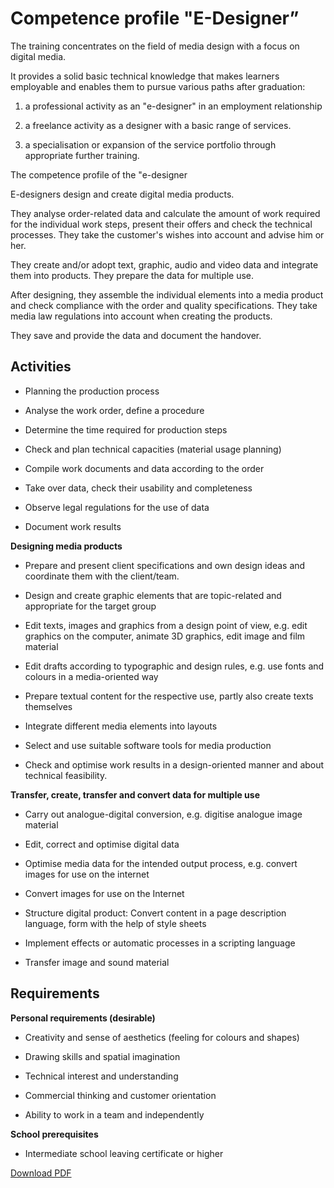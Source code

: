 # **Competence profile "E-Designer”**

The training concentrates on the field of media design with a focus on digital media.  

It provides a solid basic technical knowledge that makes learners employable and enables them to pursue various paths after graduation:  

1. a professional activity as an "e-designer" in an employment relationship  

2. a freelance activity as a designer with a basic range of services. 

3. a specialisation or expansion of the service portfolio through appropriate further training.  

The competence profile of the "e-designer 

E-designers design and create digital media products. 

They analyse order-related data and calculate the amount of work required for the individual work steps, present their offers and check the technical processes. They take the customer's wishes into account and advise him or her.  

They create and/or adopt text, graphic, audio and video data and integrate them into products. They prepare the data for multiple use.  

After designing, they assemble the individual elements into a media product and check compliance with the order and quality specifications. They take media law regulations into account when creating the products. 

They save and provide the data and document the handover. 

## **Activities**

* Planning the production process 

* Analyse the work order, define a procedure  

* Determine the time required for production steps 

* Check and plan technical capacities (material usage planning) 

* Compile work documents and data according to the order 

* Take over data, check their usability and completeness 

* Observe legal regulations for the use of data 

* Document work results 

**Designing media products**

* Prepare and present client specifications and own design ideas and coordinate them with the client/team. 

* Design and create graphic elements that are topic-related and appropriate for the target group 

* Edit texts, images and graphics from a design point of view, e.g. edit graphics on the computer, animate 3D graphics, edit image and film material  

* Edit drafts according to typographic and design rules, e.g. use fonts and colours in a media-oriented way 

* Prepare textual content for the respective use, partly also create texts themselves 

* Integrate different media elements into layouts 

* Select and use suitable software tools for media production 

* Check and optimise work results in a design-oriented manner and about technical feasibility.

**Transfer, create, transfer and convert data for multiple use**

* Carry out analogue-digital conversion, e.g. digitise analogue image material 

* Edit, correct and optimise digital data 

* Optimise media data for the intended output process, e.g. convert images for use on the internet 

* Convert images for use on the Internet 

* Structure digital product: Convert content in a page description language, form with the help of style sheets 

* Implement effects or automatic processes in a scripting language 

* Transfer image and sound material

## **Requirements**
**Personal requirements (desirable)**

* Creativity and sense of aesthetics (feeling for colours and shapes) 

* Drawing skills and spatial imagination 

* Technical interest and understanding 

* Commercial thinking and customer orientation 

* Ability to work in a team and independently 

**School prerequisites**

* Intermediate school leaving certificate or higher 

[Download PDF](/Compentence_EN.pdf)